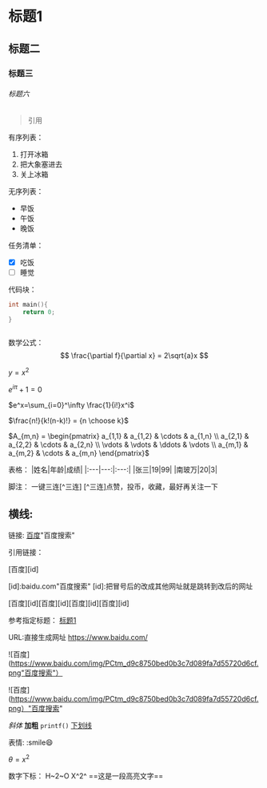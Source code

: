 # 标题1
## 标题二
### 标题三
###### 标题六

> 引用

有序列表：
1. 打开冰箱
2. 把大象塞进去
3. 关上冰箱


无序列表：
- 早饭
- 午饭
- 晚饭

任务清单：
- [x] 吃饭
- [ ] 睡觉

代码块：
```c
int main(){
    return 0;
}
```
```python
```

数学公式：
$$
\frac{\partial f}{\partial x} = 2\sqrt{a}x
$$ 

$y=x^2$

$e^{i\pi} + 1 = 0$

$e^x=\sum_{i=0}^\infty \frac{1}{i!}x^i$

$\frac{n!}{k!(n-k)!} = {n \choose k}$

$A_{m,n} =
 \begin{pmatrix}
  a_{1,1} & a_{1,2} & \cdots & a_{1,n} \\
  a_{2,1} & a_{2,2} & \cdots & a_{2,n} \\
  \vdots  & \vdots  & \ddots & \vdots  \\
  a_{m,1} & a_{m,2} & \cdots & a_{m,n}
 \end{pmatrix}$

表格：
|姓名|年龄|成绩|
|:---|---:|:---:|
|张三|19|99|
|南玻万|20|3|

脚注：
一键三连[^三连]
[^三连]点赞，投币，收藏，最好再关注一下

横线:
---

链接:
[百度](baidu.com)"百度搜索"

引用链接：

[百度][id]

[id]:baidu.com"百度搜索"  [id]:把冒号后的改成其他网址就是跳转到改后的网址 

[百度][id][百度][id][百度][id][百度][id]

参考指定标题：
[标题1](#标题1)

URL:直接生成网址
https://www.baidu.com/

![百度](https://www.baidu.com/img/PCtm_d9c8750bed0b3c7d089fa7d55720d6cf.png"百度搜索"）

![百度](https://www.baidu.com/img/PCtm_d9c8750bed0b3c7d089fa7d55720d6cf.png）"百度搜索"

*斜体* **加粗**
`printf()`
<u> 下划线 </u>

表情:
:smile😄

$\theta=x^2$

数字下标：
H~2~O
X^2^
==这是一段高亮文字==
